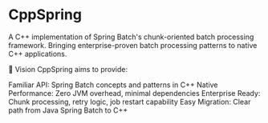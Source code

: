 # CppSpring

A C++ implementation of Spring Batch's chunk-oriented batch processing framework. Bringing enterprise-proven batch processing patterns to native C++ applications.

🎯 Vision
CppSpring aims to provide:

Familiar API: Spring Batch concepts and patterns in C++
Native Performance: Zero JVM overhead, minimal dependencies
Enterprise Ready: Chunk processing, retry logic, job restart capability
Easy Migration: Clear path from Java Spring Batch to C++
